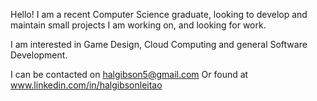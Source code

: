 Hello! I am a recent Computer Science graduate, looking to develop and maintain small projects I am working on, and looking for work. 

I am interested in Game Design, Cloud Computing and general Software Development.

I can be contacted on halgibson5@gmail.com
Or found at www.linkedin.com/in/halgibsonleitao

<!---
beaniegl/beaniegl is a ✨ special ✨ repository because its `README.md` (this file) appears on your GitHub profile.
You can click the Preview link to take a look at your changes.
--->

